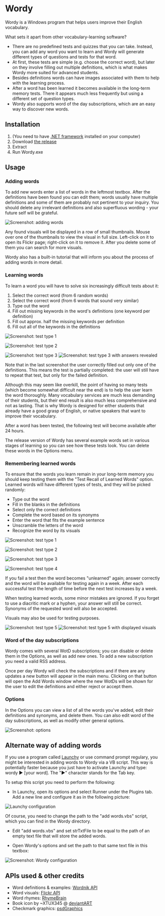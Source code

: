 ﻿Wordy
=====

Wordy is a Windows program that helps users improve their English vocabulary.

What sets it apart from other vocabulary-learning software?

- There are no predefined tests and quizzes that you can take. Instead, you can add any word you want to learn and Wordy will generate different types of questions and tests for that word.
- At first, these tests are simple (e.g. choose the correct word), but later on they involve filling out multiple definitions, which is what makes Wordy more suited for advanced students.
- Besides definitions words can have images associated with them to help with the learning process.
- After a word has been learned it becomes available in the long-term memory tests. There it appears much less frequently but using a different set of question types.
- Wordy also supports word of the day subscriptions, which are an easy way to discover new words.


Installation
--------------

1. (You need to have [.NET framework](http://www.microsoft.com/en-us/download/details.aspx?id=30653) installed on your computer)
2. Download [the release](https://github.com/Winterstark/Wordy/releases)
3. Extract
4. Run Wordy.exe


Usage
-------

### Adding words

To add new words enter a list of words in the leftmost textbox. After the definitions have been found you can edit them; words usually have multiple definitions and some of them are probably not pertinent to your inquiry. You should delete any irrelevant definitions and also superfluous wording - your future self will be grateful.

![Screenshot: adding words](http://i.imgur.com/KQrrqgf.png)

Any found visuals will be displayed in a row of small thumbnails. Mouse over one of the thumbnails to view the visual in full size. Left-click on it to open its Flickr page; right-click on it to remove it. After you delete some of them you can search for more visuals.

Wordy also has a built-in tutorial that will inform you about the process of adding words in more detail.

### Learning words

To learn a word you will have to solve six increasingly difficult tests about it:

1. Select the correct word (from 6 random words)
2. Select the correct word (from 6 words that sound very similar)
3. Type out the word
4. Fill out missing keywords in the word's definitions (one keyword per definition)
5. Fill out approx. half the missing keywords per definition
6. Fill out all of the keywords in the definitions

![Screenshot: test type 1](http://i.imgur.com/a4HDE22.png)

![Screenshot: test type 2](http://i.imgur.com/gTerbZj.png)

![Screenshot: test type 3](http://i.imgur.com/93S1w45.png) ![Screenshot: test type 3 with answers revealed](http://i.imgur.com/VMYhBxg.png)

Note that in the last screenshot the user correctly filled out only one of the definitions. This means the test is partially completed: the user will still have to repeat that test, but only for the failed definition.

Although this may seem like overkill, the point of having so many tests (which become somewhat difficult near the end) is to help the user learn the word thoroughly. Many vocabulary services are much less demanding of their students, but their end result is also much less comprehensive and not as lasting. That is why Wordy is designed for either students that already have a good grasp of English, or native speakers that want to improve their vocabulary.

After a word has been tested, the following test will become available after 24 hours.

The release version of Wordy has several example words set in various stages of learning so you can see how these tests look. You can delete these words in the Options menu.

### Remembering learned words

To ensure that the words you learn remain in your long-term memory you should keep testing them with the "Test Recall of Learned Words" option. Learned words will have different types of tests, and they will be picked randomly:
* Type out the word
* Fill in the blanks in the definitions
* Select only the correct definitions
* Complete the word based on its synonyms
* Enter the word that fits the example sentence
* Unscramble the letters of the word
* Recognize the word by its visuals

![Screenshot: test type 1](http://i.imgur.com/YUNCp7g.png)

![Screenshot: test type 2](http://i.imgur.com/fltHjpN.png)

![Screenshot: test type 3](http://i.imgur.com/Bnx2Gv5.png)

![Screenshot: test type 4](http://i.imgur.com/4Scmch1.png)

If you fail a test then the word becomes "unlearned" again; answer correctly and the word will be available for testing again in a week. After each successful test the length of time before the next test increases by a week.

When testing learned words, some minor mistakes are ignored. If you forget to use a diacritic mark or a hyphen, your answer will still be correct. Synonyms of the requested word will also be accepted.

Visuals may also be used for testing purposes.

![Screenshot: test type 5](http://i.imgur.com/QKCxEBD.png) ![Screenshot: test type 5 with displayed visuals](http://i.imgur.com/Hbf9ZQt.png)

### Word of the day subscriptions

Wordy comes with several WotD subscriptions; you can disable or delete them in the Options, as well as add new ones. To add a new subscription you need a valid RSS address.

Once per day Wordy will check the subscriptions and if there are any updates a new button will appear in the main menu. Clicking on that button will open the Add Words window where the new WotDs will be shown for the user to edit the definitions and either reject or accept them.

### Options

In the Options you can view a list of all the words you've added, edit their definitions and synonyms, and delete them. You can also edit word of the day subscriptions, as well as modify other general options.

![Screenshot: options](http://i.imgur.com/Dn5UhuF.png)


Alternate way of adding words
-------------------------------

If you use a program called [Launchy](http://www.launchy.net/) or use command prompt regulary, you might be interested in adding words to Wordy via a VB script. This way is potentially faster because you just have to activate Launchy and type: wordy ► [your word]. The "►" character stands for the Tab key.

To setup this script you need to perform the following:

* In Launchy, open its options and select Runner under the Plugins tab. Add a new line and configure it as in the following picture:

![Launchy configuration](http://i.imgur.com/n78kYeB.png)

Of course, you need to change the path to the "add words.vbs" script, which you can find in the Wordy directory.

* Edit "add words.vbs" and set strTxtFile to be equal to the path of an empty text file that will store the added words.

* Open Wordy's options and set the path to that same text file in this textbox:

![Screenshot: Wordy configuration](http://i.imgur.com/nbJxR1P.png)


APIs used & other credits
----------------------------

* Word definitions & examples: [Wordnik API](http://developer.wordnik.com/)
* Word visuals: [Flickr API](http://www.flickr.com/services/api/)
* Word rhymes: [RhymeBrain](http://rhymebrain.com/)
* Book icon by ~XTUX345 @ [deviantART](http://xtux345.deviantart.com/art/Elements-of-Harmony-Dictionary-Icon-280443607?q=boost%3Apopular%20dictionary%20icon&qo=9)
* Checkmark graphics: [psdGraphics](http://www.psdgraphics.com/psd-icons/psd-check-and-cross-icons/)
